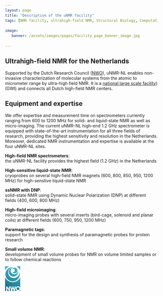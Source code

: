 ```yaml
---
layout: page
title: "Description of the uNMR facility"
tags: [NMR facility, ultrahigh-field NMR, Structural Biology, Computational Biology, Protein Structure]

image:
   banner: /assets/images/pages/facility_page_banner_image.jpg

---
```


## Ultrahigh-field NMR for the Netherlands
Supported by the Dutch Research Council (<a href="https://www.nwo.nl/en/about-nwo">NWO</a>), uNMR-NL enables non-invasive characterization of molecular systems from the atomic to micrometer range by ultra-high field NMR.  It is a <a href="https://www.nwo.nl/en/researchprogrammes/national-roadmap-large-scale-research-facilities">national large scale facility</a>) (GWI) and connects all Dutch high-field NMR centers.


## Equipment and expertise

We offer expertise and measurement time on spectrometers currently ranging from 600 to 1200 MHz for solid- and liquid-state NMR as well as micro-imaging. The current uNMR-NL high-end 1.2 GHz spectrometer is equipped with state-of-the-art instrumentation for all three fields of research, providing the highest sensitivity and resolution in the Netherlands. Moreover, dedicated NMR instrumentation and expertise is available at the four uNMR-NL sites.

**High-field NMR spectrometers**:\
the uNMR-NL facility provides the highest field (1.2 GHz) in the Netherlands

**High-sensitive liquid-state NMR**:\
cryoprobes on several high-field NMR magnets (600, 800, 850, 950, 1200 MHz) for high-senstive liquid-state NMR

**ssNMR with DNP**:\
solid-state NMR using Dynamic Nuclear Polarization (DNP) at different fields (400, 600, 800 MHz)

**High-field microimaging**:\
micro-imaging probes with several inserts (bird-cage, solenoid and planar coils) at different fields (600, 750, 950, 1200 MHz)

**Paramagnetic tags**:\
support for the design and synthesis of paramagnetic probes for protein research

**Small volume NMR**:\
development of small volume probes for NMR on volume limited samples or to follow chemical reactions

[![NWO logo](/assets/images/logos/logo_nwo.png)](https://www.nwo.nl)

